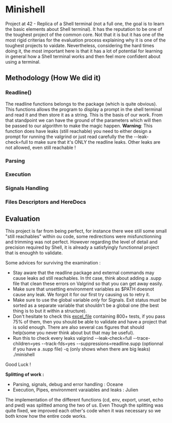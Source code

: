 # Minishell
Project at 42 - Replica of a Shell terminal (not a full one, the goal is to learn the basic elements about Shell terminal). It has the reputation to be one of the toughest project of the common core. Not that it is but it has one of the most rigid criterias for the evaluation process explaining why it is one of the toughest projects to vaidate. Nevertheless, considering the hard times doing it, the most important here is that it has a lot of potential for learning in general how a Shell terminal works and then feel more confident about using a terminal.

## Methodology (How We did it)

### Readline()
The readline functions belongs to the <readline> package (which is quite obvious). This functions allows the program to display a prompt in the shell terminal and read it and then store it as a string. This is the basis of our work. From that standpoint we can have the ground of the parameters which will then be passed to our algorithm to make the magic happen.
**Warning**: This function does have leaks (still reachable) you need to either design a prompt for running the valgrind or just read carefully the the --leak-check=full to make sure that it's ONLY the readline leaks. Other leaks are not allowed, even still reachable !
### Parsing

### Execution

### Signals Handling

### Files Descriptors and HereDocs

## Evaluation
This project is far from being perfect, for instance there wee still some small "still reachables" within ou code, some redirections were misfunctionning and trimming was not perfect. However regarding the level of detail and precision required by Shell, it is already a satisfyingly functionnal project that is enoughh to validate.

Some advices for surviving the examination :
- Stay aware that the readline package and external commands may cause leaks ad still reachables. In tht case, think about adding a .supp file that clean these errors on Valgrind so that you can get away easily.
- Make sure that unsetting environment variables as $PATH doesnot cause any leak. We forgot it for our first try causing us to retry it.
- Make sure to use the global variable *only* for Signals. Exit status must be sorted as a separate variable that shouldn't be a global one (the best thing is to but it within a structure).
- Don't hesitate to check this [excel_file](https://docs.google.com/spreadsheets/d/1uJHQu0VPsjjBkR4hxOeCMEt3AOM1Hp_SmUzPFhAH-nA/edit?gid=0#gid=0) containing 800+ tests, if you pass 75% of them, then you should be able to validate and have a project that is solid enough. There are also several cas figures that should help(some you never think about but that may be useful).
- Run this to check every leaks valgrind --leak-check=full --trace-children=yes --track-fds=yes --suppressions=readline.supp (optionnal if you have a .supp file) -q (only shows when there are big leaks) ./minishell

Good Luck !

__Splitting of work :__
- Parsing, signals, debug and error handling : Oceane
- Execution, Pipes, environment varaiables and leaks : Julien

The implementation of the different functions (cd, env, export, unset, echo and pwd) was splitted among the two of us. Even Though the splitting was quite fixed, we improved each other's code when it was necessary so we both know how the entire code works.
